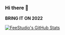 ### Hi there 👋
**BRING IT ON 2022**

[![FeeStudio's GitHub Stats](https://github-readme-stats.vercel.app/api?username=fee-studio&count_private=true&show_icons=true&theme=radical)](https://github.com/fee-studio)

<!--
**fee-studio/fee-studio** is a ✨ _special_ ✨ repository because its `README.md` (this file) appears on your GitHub profile.

Here are some ideas to get you started:

- 🔭 I’m currently working on ...
- 🌱 I’m currently learning ...
- 👯 I’m looking to collaborate on ...
- 🤔 I’m looking for help with ...
- 💬 Ask me about ...
- 📫 How to reach me: ...
- 😄 Pronouns: ...
- ⚡ Fun fact: ...
-->
